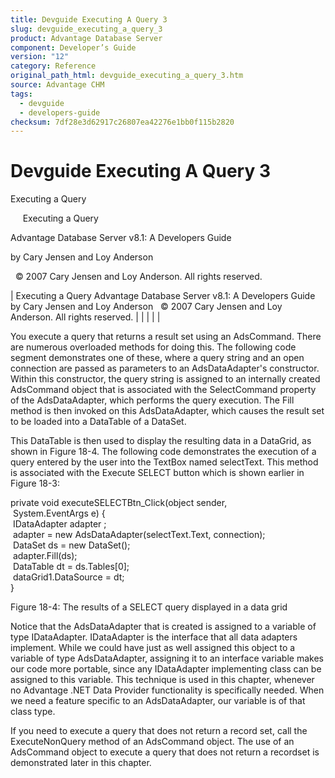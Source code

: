 ```yaml
---
title: Devguide Executing A Query 3
slug: devguide_executing_a_query_3
product: Advantage Database Server
component: Developer’s Guide
version: "12"
category: Reference
original_path_html: devguide_executing_a_query_3.htm
source: Advantage CHM
tags:
  - devguide
  - developers-guide
checksum: 7df28e3d62917c26807ea42276e1bb0f115b2820
---
```


# Devguide Executing A Query 3

Executing a Query

     Executing a Query

Advantage Database Server v8.1: A Developers Guide

by Cary Jensen and Loy Anderson

  © 2007 Cary Jensen and Loy Anderson. All rights reserved.

| Executing a Query  Advantage Database Server v8.1: A Developers Guide  by Cary Jensen and Loy Anderson    © 2007 Cary Jensen and Loy Anderson. All rights reserved. |  |  |  |  |

You execute a query that returns a result set using an AdsCommand. There are numerous overloaded methods for doing this. The following code segment demonstrates one of these, where a query string and an open connection are passed as parameters to an AdsDataAdapter's constructor. Within this constructor, the query string is assigned to an internally created AdsCommand object that is associated with the SelectCommand property of the AdsDataAdapter, which performs the query execution. The Fill method is then invoked on this AdsDataAdapter, which causes the result set to be loaded into a DataTable of a DataSet.

This DataTable is then used to display the resulting data in a DataGrid, as shown in Figure 18-4. The following code demonstrates the execution of a query entered by the user into the TextBox named selectText. This method is associated with the Execute SELECT button which is shown earlier in Figure 18-3:

private void executeSELECTBtn\_Click(object sender,   
  System.EventArgs e) {  
  IDataAdapter adapter ;  
  adapter = new AdsDataAdapter(selectText.Text, connection);  
  DataSet ds = new DataSet();  
  adapter.Fill(ds);  
  DataTable dt = ds.Tables[0];  
  dataGrid1.DataSource = dt;  
}

Figure 18-4: The results of a SELECT query displayed in a data grid

Notice that the AdsDataAdapter that is created is assigned to a variable of type IDataAdapter. IDataAdapter is the interface that all data adapters implement. While we could have just as well assigned this object to a variable of type AdsDataAdapter, assigning it to an interface variable makes our code more portable, since any IDataAdapter implementing class can be assigned to this variable. This technique is used in this chapter, whenever no Advantage .NET Data Provider functionality is specifically needed. When we need a feature specific to an AdsDataAdapter, our variable is of that class type.

If you need to execute a query that does not return a record set, call the ExecuteNonQuery method of an AdsCommand object. The use of an AdsCommand object to execute a query that does not return a recordset is demonstrated later in this chapter.
